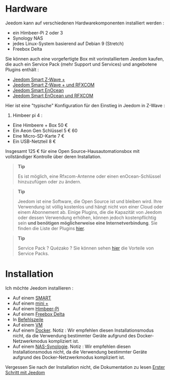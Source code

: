 # Hardware

Jeedom kann auf verschiedenen Hardwarekomponenten installiert werden :

-   ein Himbeer-Pi 2 oder 3
-   Synology NAS
-   jedes Linux-System basierend auf Debian 9 (Stretch)
-   Freebox Delta

Sie können auch eine vorgefertigte Box mit vorinstalliertem Jeedom kaufen, die auch ein Service Pack (mehr Support und Services) und angebotene Plugins enthält :

-   [Jeedom Smart Z-Wave +](https://www.domadoo.fr/fr/box-domotique/3959-jeedom-controleur-domotique-jeedom-smart-z-wave.html)
-   [Jeedom Smart Z-Wave + und RFXCOM](https://www.domadoo.fr/fr/box-domotique/4043-jeedom-controleur-domotique-jeedom-smart-z-wave-et-interface-rfxcom.html)
-   [Jeedom Smart EnOcean](https://www.domadoo.fr/fr/box-domotique/4041-jeedom-controleur-domotique-jeedom-smart-enocean.html)
-   [Jeedom Smart EnOcean und RFXCOM](https://www.domadoo.fr/fr/box-domotique/4044-jeedom-controleur-domotique-jeedom-smart-enocean-et-interface-rfxcom.html)

Hier ist eine "typische" Konfiguration für den Einstieg in Jeedom in Z-Wave :

1. Himbeer pi 4 :

-   Eine Himbeere + Box 50 €
-   Ein Aeon Gen Schlüssel 5 € 60
-   Eine Micro-SD-Karte 7 €
-   Ein USB-Netzteil 8 €

Insgesamt 125 € für eine Open Source-Hausautomationsbox mit vollständiger Kontrolle über deren Installation.

> **Tip**
>
> Es ist möglich, eine Rfxcom-Antenne oder einen enOcean-Schlüssel hinzuzufügen oder zu ändern.

> **Tip**
>
> Jeedom ist eine Software, die Open Source ist und bleiben wird. Ihre Verwendung ist völlig kostenlos und hängt nicht von einer Cloud oder einem Abonnement ab. Einige Plugins, die die Kapazität von Jeedom oder dessen Verwendung erhöhen, können jedoch kostenpflichtig sein **und benötigen möglicherweise eine Internetverbindung**. Sie finden die Liste der Plugins [hier](http://market.jeedom.fr/index.php?v=d&p=market&type=plugin).

> **Tip**
>
> Service Pack ? Quézako ? Sie können sehen [hier](https://blog.jeedom.fr/?p=1215) die Vorteile von Service Packs.

# Installation

Ich möchte Jeedom installieren :

- Auf einem [SMART](https://doc.jeedom.com/de_DE/installation/smart)
- Auf einem [mini +](https://doc.jeedom.com/de_DE/installation/mini)
- Auf einem [Himbeer-Pi](https://doc.jeedom.com/de_DE/installation/rpi)
- Auf einem [Freebox Delta](https://doc.jeedom.com/de_DE/installation/freeboxdelta)
- In [Befehlszeile](https://doc.jeedom.com/de_DE/installation/cli)
- Auf einem [VM](https://doc.jeedom.com/de_DE/installation/vm)
- Auf einem [Docker](https://doc.jeedom.com/de_DE/installation/docker). Notiz : Wir empfehlen diesen Installationsmodus nicht, da die Verwendung bestimmter Geräte aufgrund des Docker-Netzwerkmodus kompliziert ist.
- Auf einem [NAS-Synologie](https://doc.jeedom.com/de_DE/installation/synology). Notiz : Wir empfehlen diesen Installationsmodus nicht, da die Verwendung bestimmter Geräte aufgrund des Docker-Netzwerkmodus kompliziert ist.

Vergessen Sie nach der Installation nicht, die Dokumentation zu lesen [Erster Schritt mit Jeedom](https://doc.jeedom.com/de_DE/premiers-pas/index)
